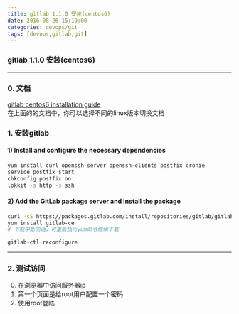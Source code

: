 ```yaml
---
title: gitlab 1.1.0 安装(centos6)
date: 2016-08-26 15:19:00
categories: devops/git
tags: [devops,gitlab,git]
---
```

### gitlab 1.1.0 安装(centos6)

---

### 0. 文档
[gitlab centos6 installation guide](https://about.gitlab.com/downloads/#centos6)  
在上面的的文档中，你可以选择不同的linux版本切换文档

### 1. 安装gitlab
#### 1) Install and configure the necessary dependencies
``` bash
yum install curl openssh-server openssh-clients postfix cronie
service postfix start
chkconfig postfix on
lokkit -s http -s ssh
```

#### 2) Add the GitLab package server and install the package
``` bash
curl -sS https://packages.gitlab.com/install/repositories/gitlab/gitlab-ce/script.rpm.sh | sudo bash
yum install gitlab-ce
# 下载中断的话，可重新执行yum命令继续下载

gitlab-ctl reconfigure
```

---

### 2. 测试访问
0. 在浏览器中访问服务器ip
1. 第一个页面是给root用户配置一个密码
2. 使用root登陆
